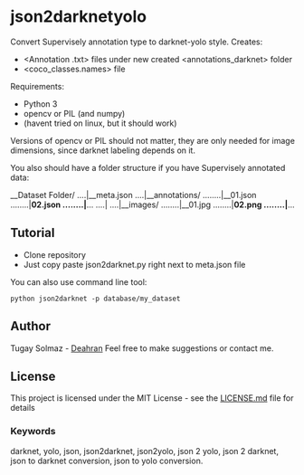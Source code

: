 # json2darknetyolo

Convert Supervisely annotation type to darknet-yolo style. Creates:
* <Annotation .txt> files under new created <annotations_darknet> folder
* <coco_classes.names> file

Requirements:

* Python 3
* opencv or PIL (and numpy)
* (havent tried on linux, but it should work)

Versions of opencv or PIL should not matter, they are only needed for image dimensions, since darknet labeling depends on it.

You also should have a folder structure if you have Supervisely annotated data:

__Dataset Folder/
....|__meta.json
....|__annotations/
........|__01.json
........|__02.json
........|__...
....|
....|__images/
........|__01.jpg
........|__02.png
........|__...

## Tutorial

* Clone repository
* Just copy paste json2darknet.py right next to meta.json file

You can also use command line tool:

```
python json2darknet -p database/my_dataset
```

## Author
Tugay Solmaz - [Deahran](https://github.com/Deahran)
Feel free to make suggestions or contact me.

## License

This project is licensed under the MIT License - see the [LICENSE.md](LICENSE.md) file for details

### Keywords
darknet, yolo, json, json2darknet, json2yolo, json 2 yolo, json 2 darknet, json to darknet conversion, json to yolo conversion.